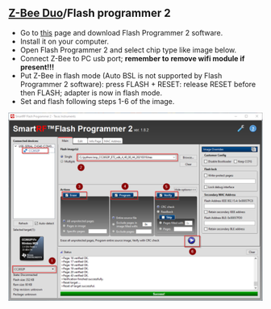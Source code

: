 ## [Z-Bee Duo](https://gio-dot.github.io/Z-Bee-Duo/)/Flash programmer 2

- Go to [this](https://www.ti.com/tool/FLASH-PROGRAMMER#primary-sw) page and download Flash Programmer 2 software.
- Install it on your computer.
- Open Flash Programmer 2 and select chip type like image below.
- Connect Z-Bee to PC usb port; **remember to remove wifi module if present!!!**
- Put Z-Bee in flash mode (Auto BSL is not supported by Flash Programmer 2 software): press FLASH + RESET: release RESET before then FLASH; adapter is now in flash mode.
- Set and flash following steps 1-6 of the image.

<p float="left">
  <img src="https://github.com/Gio-dot/Z-Bee-Duo/blob/main/images/2021-05-08%2011_23_16-SmartRF%20Flash%20Programmer%202%20-%20Texas%20Instruments.png?raw=true" width="700" /> 
</p>



